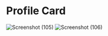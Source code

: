# Profile Card
![Screenshot (105)](https://user-images.githubusercontent.com/78584267/116919179-87396e00-ac6e-11eb-9b62-1173db77785a.png)
![Screenshot (106)](https://user-images.githubusercontent.com/78584267/116919196-89033180-ac6e-11eb-9292-d4ca34909b72.png)

